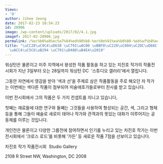 ```yaml
---
Views:
- '9'
author: Jihee Jeong
date: 2017-02-23 10:54:23
id: 28906
image: /wp-content/uploads/2017/02/4.1.jpg
imagef: 2017-02-28906.jpg
permalink: /%ec%b0%a8%ec%a7%84%ed%98%b8-%ec%9e%91%ea%b0%80-%eb%af%b8%ec%88%a0%ec%a0%84%ec%8b%9c%ed%9a%8c-%ea%b2%bd%ea%b3%84%ec%97%86%eb%8a%94-%ec%9e%91%ed%92%88%eb%93%a4/
title: "\uCC28\uC9C4\uD638 \uC791\uAC00 \uBBF8\uC220\uC804\uC2DC\uD68C \u2018\uACBD\
  \uACC4\uC5C6\uB294 \uC791\uD488\uB4E4\u2019"
---
```


워싱턴은 물론이고 미주 지역에서 왕성한 작품 활동을 하고 있는 치진호 작가의 작품전시회가 지난 3일부터 오는 28일까지 워싱턴 DC  ‘스튜디오 갤러리’에서 열립니다.

그동안 자연에서 영감을 받아 ‘색과 선’을 주제로 삼은 작품활동을 주로 해오던 차 작가는 이번에는 색다른 작품이 첨부되어 미술애호가들로부터 찬사를 받고 있습니다.

이번 전시회에서 그의 작품은 두 가지 컨셉트를 지니고 있습니다,

첫째는 재료들에 대한 연구와 둘째는 그것들을 사용하여 형성되는 공간, 색, 그리고 형체 등을 통해 그들이 예술로 새로이 태어나 작가와 관객과의 뜻있는 대화가 이루어지는 공동체를 이루는 것입니다.

개인전은 물론이고 다양한 그룹전에 참여하면서 인기를 누리고 있는 차진호 작가는 이번 전시회에서 ‘크로스 로드’를 비롯해 ‘가든’ 등 새로운 작품 7점을 선보이고 있습니다.

차진호 작가 작품전시회  Studio Gallery

2108 R Street NW, Washington, DC 2008

&nbsp;
